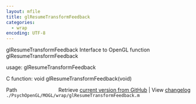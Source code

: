 ```yaml
---
layout: mfile
title: glResumeTransformFeedback
categories:
  - wrap
encoding: UTF-8
---
```


glResumeTransformFeedback  Interface to OpenGL function glResumeTransformFeedback

usage:  glResumeTransformFeedback

C function:  void glResumeTransformFeedback(void)


<div class="code_header" style="text-align:right;">
  <span style="float:left;">Path&nbsp;&nbsp;</span> <span class="counter">Retrieve <a href=
  "https://raw.github.com/Psychtoolbox-3/Psychtoolbox-3/beta/./PsychOpenGL/MOGL/wrap/glResumeTransformFeedback.m">current version from GitHub</a> | View <a href=
  "https://github.com/Psychtoolbox-3/Psychtoolbox-3/commits/beta/./PsychOpenGL/MOGL/wrap/glResumeTransformFeedback.m">changelog</a></span>
</div>
<div class="code">
  <code>./PsychOpenGL/MOGL/wrap/glResumeTransformFeedback.m</code>
</div>
